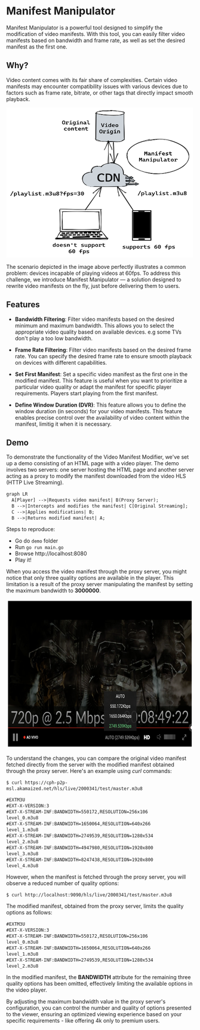 # Manifest Manipulator

Manifest Manipulator is a powerful tool designed to simplify the modification of video manifests. With this tool, you can easily filter video manifests based on bandwidth and frame rate, as well as set the desired manifest as the first one.

## Why?

Video content comes with its fair share of complexities. Certain video manifests may encounter compatibility issues with various devices due to factors such as frame rate, bitrate, or other tags that directly impact smooth playback.

<img src="img/manifest_manipulator.png" width="500" height="400">

The scenario depicted in the image above perfectly illustrates a common problem: devices incapable of playing videos at 60fps. To address this challenge, we introduce Manifest Manipulator — a solution designed to rewrite video manifests on the fly, just before delivering them to users.

## Features

* **Bandwidth Filtering**: Filter video manifests based on the desired minimum and maximum bandwidth. This allows you to select the appropriate video quality based on available devices. e.g some TVs don't play a too low bandwidth.

* **Frame Rate Filtering**: Filter video manifests based on the desired frame rate. You can specify the desired frame rate to ensure smooth playback on devices with different capabilities.

* **Set First Manifest**: Set a specific video manifest as the first one in the modified manifest. This feature is useful when you want to prioritize a particular video quality or adapt the manifest for specific player requirements. Players start playing from the first manifest.

* **Define Window Duration (DVR)**: This feature allows you to define the window duration (in seconds) for your video manifests. This feature enables precise control over the availability of video content within the manifest, limitig it when it is necessary.

## Demo

To demonstrate the functionality of the Video Manifest Modifier, we've set up a demo consisting of an HTML page with a video player. The demo involves two servers: one server hosting the HTML page and another server acting as a proxy to modify the manifest downloaded from the video HLS (HTTP Live Streaming).

```mermaid
graph LR
  A[Player] -->|Requests video manifest| B(Proxy Server);
  B -->|Intercepts and modifies the manifest| C[Original Streaming];
  C -->|Applies modifications| B;
  B -->|Returns modified manifest| A;

```

Steps to reproduce:

* Go do `demo` folder
* Run `go run main.go`
* Browse http://localhost:8080
* Play it!

When you access the video manifest through the proxy server, you might notice that only three quality options are available in the player. This limitation is a result of the proxy server manipulating the manifest by setting the maximum bandwidth to **3000000**.

<img src="img/limited.png" width="500" height="400">

To understand the changes, you can compare the original video manifest fetched directly from the server with the modified manifest obtained through the proxy server. Here's an example using _curl_ commands:

```console
$ curl https://cph-p2p-msl.akamaized.net/hls/live/2000341/test/master.m3u8
```

```
#EXTM3U
#EXT-X-VERSION:3
#EXT-X-STREAM-INF:BANDWIDTH=550172,RESOLUTION=256x106
level_0.m3u8
#EXT-X-STREAM-INF:BANDWIDTH=1650064,RESOLUTION=640x266
level_1.m3u8
#EXT-X-STREAM-INF:BANDWIDTH=2749539,RESOLUTION=1280x534
level_2.m3u8
#EXT-X-STREAM-INF:BANDWIDTH=4947980,RESOLUTION=1920x800
level_3.m3u8
#EXT-X-STREAM-INF:BANDWIDTH=8247438,RESOLUTION=1920x800
level_4.m3u8
```

However, when the manifest is fetched through the proxy server, you will observe a reduced number of quality options:

```console
$ curl http://localhost:9090/hls/live/2000341/test/master.m3u8
```

The modified manifest, obtained from the proxy server, limits the quality options as follows:

```
#EXTM3U
#EXT-X-VERSION:3
#EXT-X-STREAM-INF:BANDWIDTH=550172,RESOLUTION=256x106
level_0.m3u8
#EXT-X-STREAM-INF:BANDWIDTH=1650064,RESOLUTION=640x266
level_1.m3u8
#EXT-X-STREAM-INF:BANDWIDTH=2749539,RESOLUTION=1280x534
level_2.m3u8
```

In the modified manifest, the **BANDWIDTH** attribute for the remaining three quality options has been omitted, effectively limiting the available options in the video player.

By adjusting the maximum bandwidth value in the proxy server's configuration, you can control the number and quality of options presented to the viewer, ensuring an optimized viewing experience based on your specific requirements - like offering 4k only to premium users.
